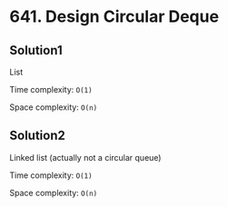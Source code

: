 # 641. Design Circular Deque

## Solution1

List

Time complexity: `O(1)`

Space complexity: `O(n)`

## Solution2

Linked list (actually not a circular queue)

Time complexity: `O(1)`

Space complexity: `O(n)`
